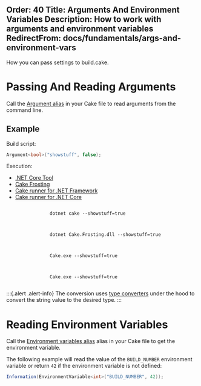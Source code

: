 ﻿Order: 40
Title: Arguments And Environment Variables
Description: How to work with arguments and environment variables
RedirectFrom: docs/fundamentals/args-and-environment-vars
---

How you can pass settings to build.cake.

# Passing And Reading Arguments

Call the [Argument alias](/dsl/arguments/) in your Cake file to read arguments from the command line.

## Example

Build script:

```csharp
Argument<bool>("showstuff", false);
```

Execution:

<ul class="nav nav-tabs">
    <li class="active"><a data-toggle="tab" href="#tool2">.NET Core Tool</a></li>
    <li><a data-toggle="tab" href="#frosting2">Cake Frosting</a></li>
    <li><a data-toggle="tab" href="#netfx2">Cake runner for .NET Framework</a></li>
    <li><a data-toggle="tab" href="#core2">Cake runner for .NET Core</a></li>
</ul>

<div class="tab-content">
    <div id="tool2" class="tab-pane fade in active">
        <p>
            <code class="language-powershell hljs">
                dotnet cake --showstuff=true
            </code>
        </p>
    </div>
    <div id="frosting2" class="tab-pane fade">
        <p>
            <code class="language-powershell hljs">
                dotnet Cake.Frosting.dll --showstuff=true
            </code>
        </p>
    </div>
    <div id="netfx2" class="tab-pane fade">
        <p>
            <code class="language-powershell hljs">
                Cake.exe --showstuff=true
            </code>
        </p>
    </div>
    <div id="core2" class="tab-pane fade">
        <p>
            <code class="language-powershell hljs">
                Cake.exe --showstuff=true
            </code>
        </p>
    </div>
</div>

:::{.alert .alert-info}
The conversion uses [type converters](https://docs.microsoft.com/en-us/dotnet/api/system.componentmodel.typeconverter) under the hood to convert the string value to the desired type.
:::

# Reading Environment Variables


Call the [Environment variables alias](/dsl/environment/#Environment-Variables) alias in your Cake file to get the environment variable.

The following example will read the value of the `BUILD_NUMBER` environment variable or return `42` if the environment variable is not defined:

```csharp
Information(EnvironmentVariable<int>("BUILD_NUMBER", 42));
```
